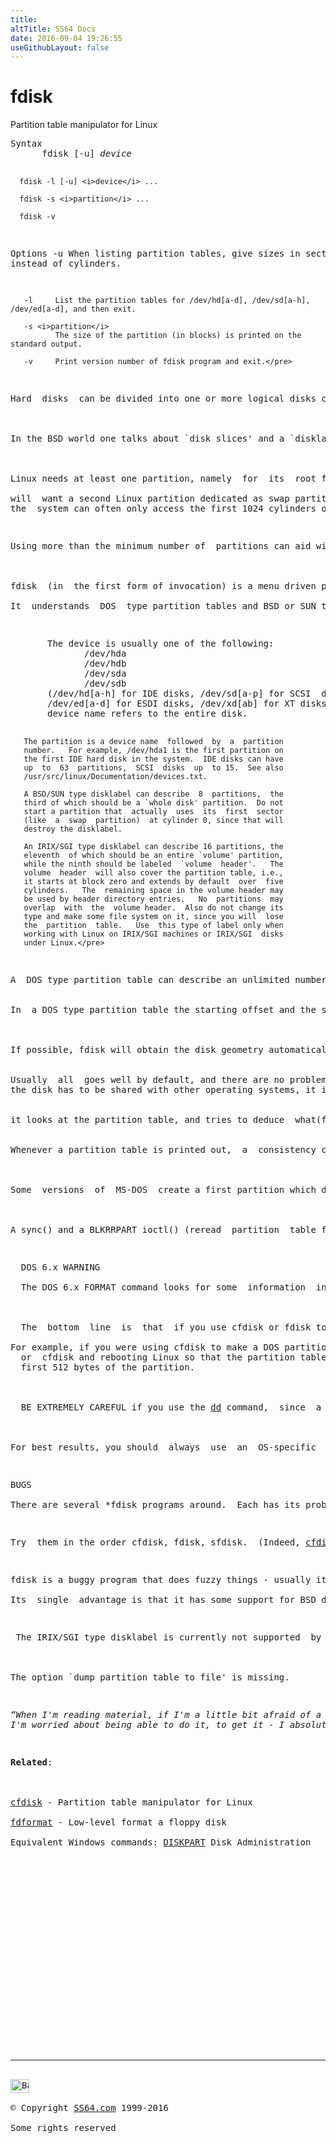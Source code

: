 ```yaml
---
title:
altTitle: SS64 Docs
date: 2016-09-04 19:26:55
useGithubLayout: false
---
```

<!-- #EndLibraryItem --><h1>fdisk</h1> 
<p>Partition table manipulator for Linux</p>
<pre>Syntax
      fdisk [-u] <i>device</i>

      fdisk -l [-u] <i>device</i> ...

      fdisk -s <i>partition</i> ...

      fdisk -v

Options
       -u     When listing partition tables, give sizes in sectors instead of cylinders.

       -l     List the partition tables for /dev/hd[a-d], /dev/sd[a-h], /dev/ed[a-d], and then exit.

       -s <i>partition</i>
              The size of the partition (in blocks) is printed on the standard output.

       -v     Print version number of fdisk program and exit.</pre>
<p>Hard  disks  can be divided into one or more logical disks called partitions.  This division is described in the partition table found in sector 0 of the disk.<br>
<br>
In the BSD world one talks about `disk slices' and a `disklabel'.<br>
<br>
Linux needs at least one partition, namely  for  its  root file  system. It can use swap files and/or swap partitions, but the latter are more efficient. So, usually  one<br>
will  want a second Linux partition dedicated as swap partition.  On Intel compatible hardware, the BIOS that boots
the  system can often only access the first 1024 cylinders of the disk. For this reason people with large disks often create a third partition, just a few MB large, typically mounted on /boot, to store the kernel image and a few auxiliary files needed at boot time, so as to make sure that this stuff is accessible to the BIOS.  </p>
<p>Using more than the minimum number of  partitions can aid with security, ease of administration and backup or testing.<br>
<br>
fdisk  (in  the first form of invocation) is a menu driven program for creation and manipulation of partition tables.<br>
It  understands  DOS  type partition tables and BSD or SUN type disklabels.</p>
<pre>       The device is usually one of the following:
              /dev/hda
              /dev/hdb
              /dev/sda
              /dev/sdb
       (/dev/hd[a-h] for IDE disks, /dev/sd[a-p] for SCSI  disks,
       /dev/ed[a-d] for ESDI disks, /dev/xd[ab] for XT disks).  A
       device name refers to the entire disk.

       The partition is a device name  followed  by  a  partition
       number.   For example, /dev/hda1 is the first partition on
       the first IDE hard disk in the system.  IDE disks can have
       up  to  63  partitions,  SCSI  disks  up  to 15.  See also
       /usr/src/linux/Documentation/devices.txt.

       A BSD/SUN type disklabel can describe  8  partitions,  the
       third of which should be a `whole disk' partition.  Do not
       start a partition that  actually  uses  its  first  sector
       (like  a  swap  partition)  at cylinder 0, since that will
       destroy the disklabel.

       An IRIX/SGI type disklabel can describe 16 partitions, the
       eleventh  of which should be an entire `volume' partition,
       while the ninth should be labeled  `volume  header'.   The
       volume  header  will also cover the partition table, i.e.,
       it starts at block zero and extends by default  over  five
       cylinders.   The  remaining space in the volume header may
       be used by header directory entries.   No  partitions  may
       overlap  with  the  volume header.  Also do not change its
       type and make some file system on it, since you will  lose
       the  partition  table.   Use  this type of label only when
       working with Linux on IRIX/SGI machines or IRIX/SGI  disks
       under Linux.</pre>
<p>A  DOS type partition table can describe an unlimited number of partitions. In sector 0 there is room for  the description of 4 partitions (called `primary'). One of these can be an extended partition; this is a box  holding logical  partitions,  with  descriptors  found in a linked list of sectors, each preceding the corresponding logical partitions. The four primary partitions, present or not, get numbers 1-4.  Logical partitions start numbering  from 5.<br><br>
In  a DOS type partition table the starting offset and the size of each partition is stored in two ways: as an  absoute  number of sectors (given in 32 bits) and as a Cylinders/Heads/Sectors triple (given in 10+8+6 bits). The former  is  OK - with 512-byte sectors this will work up to 2 TB. The latter has two different problems. First  of  all, these  C/H/S  fields can be filled only when the number of heads and the number of sectors per track are known.  Secondly,  even  if we know what these numbers should be, the 24 bits that are available do not suffice.  DOS uses C/H/S only, Windows uses both, Linux never uses C/H/S.<br>
<br>       
If possible, fdisk will obtain the disk geometry automatically.  This is not necessarily the physical disk geometry (indeed,  modern  disks do not really have anything like a physical geometry, certainly not  something  that  can  be described in simplistic Cylinders/Heads/Sectors form), but is the disk geometry that MS-DOS uses  for  the  partition  table.<br>
<br>Usually  all  goes well by default, and there are no problems if Linux is the only system on the disk. However,  if       
the disk has to be shared with other operating systems, it is often a good idea to let an fdisk from another  operating  system  make at least one partition. When Linux boots<br>
<br>it looks at the partition table, and tries to deduce  what(fake)  geometry  is  required  for  good cooperation with other systems.<br>
<br>Whenever a partition table is printed out,  a  consistency check  is  performed on the partition table entries.  This check verifies that the physical and logical start and end points  are  identical,  and that the partition starts and ends on a cylinder boundary (except for the  first  partition).<br>
<br>
Some  versions  of  MS-DOS  create a first partition which does not begin on a cylinder boundary, but on sector 2  of the  first  cylinder.   Partitions beginning in cylinder 1 cannot begin on a cylinder boundary, but this is  unlikely to  cause difficulty unless you have OS/2 on your machine.<br>
<br>       
A sync() and a BLKRRPART ioctl() (reread  partition  table from disk) are performed before exiting when the partition table has been updated.  Long ago it used to be  necessary to  reboot after the use of fdisk.  I do not think this is the case anymore - indeed,  rebooting  too  quickly  might cause  loss  of  not-yet-written  data. Note that both the kernel and the disk hardware can buffer data.</p>
<p>  DOS 6.x WARNING<br>
  The DOS 6.x FORMAT command looks for some  information  in the  first  sector  of the data area of the partition, and treats this information as more reliable than the information in the partition table.  DOS FORMAT expects DOS FDISK to clear the first 512 bytes of the data area of a  partition  whenever a size change occurs.  DOS FORMAT will look at this extra information even if the /U flag is given, we consider this a bug in DOS FORMAT and DOS FDISK.<br>
  <br>       
  The  bottom  line  is  that  if you use cfdisk or fdisk to change the size of a DOS partition table entry,  then  you must  also use <a href="dd.html">dd</a> to zero the first 512 bytes of that partition before using DOS FORMAT to  format  the  partition.<br> 
For example, if you were using cfdisk to make a DOS partition table entry for /dev/hda1, then (after exiting  fdisk       
  or  cfdisk and rebooting Linux so that the partition table information is  valid)  you  would  use  the  command  <span class="code">dd if=/dev/zero  of=/dev/hda1  bs=512  count=1</span>  to  zero the       
  first 512 bytes of the partition.<br>
  <br>       
  BE EXTREMELY CAREFUL if you use the <a href="dd.html">dd</a> command,  since  a small typo can make all of the data on your disk useless.<br>
  <br>       
For best results, you should  always  use  an  OS-specific  partition table program.  For example, you should make DOS partitions with the DOS FDISK program and Linux partitions with the Linux fdisk or Linux cfdisk program.</p>
<p>BUGS<br>
There are several *fdisk programs around.  Each has its problems and strengths.   </p>
<p>Try  them in the order <span class="code">cfdisk, fdisk, sfdisk</span>.  (Indeed, <span class="body"><a href="cfdisk.html">cfdisk</a></span>  is  a  beautiful  program that  has  strict  requirements on the partition tables it  accepts, and produces high quality partition  tables.  Use it  if  you can.  </p>
<p>fdisk is a buggy program that does fuzzy things - usually it happens to produce reasonable results.<br>
Its  single  advantage is that it has some support for BSD disk labels and other non-DOS partition tables.  Avoid it if  you can.  sfdisk is for hackers only - the user interface is terrible, but it is more correct  than  fdisk  and more  powerful  than  both fdisk and cfdisk.  Moreover, it can be used noninteractively.)</p>
<p> The IRIX/SGI type disklabel is currently not supported  by the kernel.  Moreover, IRIX/SGI header directories are not fully supported yet.<br>
<br>
The option `dump partition table to file' is missing.</p>
<p class="quote"><i>“When I'm reading material, if I'm a little bit afraid of a  part and I'm willing to admit that to myself, then I'll do it, definitely. If 
I'm worried about being able to do it, to get it - I absolutely just love it” ~ Jack Lemmon</i></p>
<p><b>R</b><b>elated</b>:<br>
<br>
<a href="cfdisk.html">cfdisk</a> - Partition table manipulator for Linux  <br>
<a href="fdformat.html">fdformat</a> - Low-level format a floppy disk<br>
Equivalent Windows commands: <a href="../nt/diskpart.html">DISKPART</a> Disk Administration</p><!-- #BeginLibraryItem "/Library/foot_bash.lbi" --><p>
<!-- bash300 -->
<ins class="adsbygoogle" style="display:inline-block;width:300px;height:250px" data-ad-client="ca-pub-6140977852749469" data-ad-slot="4615356305"></ins>
<script>
(adsbygoogle = window.adsbygoogle || []).push({});
</script></p>
<hr>
<div id="bl" class="footer"><a href="fdisk.html#"><img src="../images/top.png" width="30" height="22" alt="Back to the Top"></a></div>
<div id="br" class="footer, tagline">© Copyright <a href="../index.html">SS64.com</a> 1999-2016<br>
Some rights reserved</div><!-- #EndLibraryItem -->

